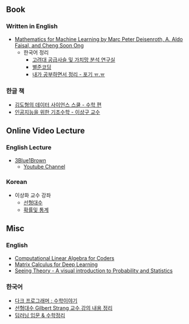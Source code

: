 ## Book
 ### Written in English
 * [Mathematics for Machine Learning  by Marc Peter Deisenroth, A. Aldo Faisal, and Cheng Soon Ong](https://mml-book.github.io/)
   * 한국어 정리
     * [고려대 공급사슬 및 가치망 분석 연구실](http://savanna.korea.ac.kr/wp/?page_id=605)
     * [별준코딩](https://junstar92.github.io/mml-study-note/)
     * [내가 공부하면서 정리 - 포기 ㅠ.ㅠ](https://github.com/kicom95/Math-For-Machine-Learning/tree/master/MML)
 ### 한글 책
 * [김도형의 데이터 사이언스 스쿨 - 수학 편](https://datascienceschool.net/view-notebook/04358acdcf3347fc989c4cfc0ef6121c/)
 * [인공지능을 위한 기초수학 - 이상구 교수](http://matrix.skku.ac.kr/math4ai/Math4AI.pdf)

## Online Video Lecture
### English Lecture
 * [3Blue1Brown](https://www.3blue1brown.com/)
   * [Youtube Channel](https://www.youtube.com/c/3blue1brown) 
   
### Korean
 * 이상화 교수 강좌
   * [선형대수](https://www.youtube.com/playlist?list=PLSN_PltQeOyjDGSghAf92VhdMBeaLZWR3)
   * [확률및 통계](http://www.kocw.net/home/search/kemView.do?kemId=1056974)

## Misc
### English
* [Computational Linear Algebra for Coders](https://github.com/fastai/numerical-linear-algebra)
* [Matrix Calculus for Deep Learning](https://explained.ai/matrix-calculus/index.html)
* [Seeing Theory - A visual introduction to Probability and Statistics](https://seeing-theory.brown.edu/#firstPage)
### 한국어
* [다크 프로그래머 : 수학이야기](https://darkpgmr.tistory.com/category/%EC%88%98%ED%95%99%20%EC%9D%B4%EC%95%BC%EA%B8%B0)
* [선형대수 Gilbert Strang 교수 강의 내용 정리](https://twlab.tistory.com/category/Fundamentals/Linear%20Algebra)
* [딥러닝 입문 & 수학정리](https://doooob.tistory.com/category/AI%20%C2%B7%20%EC%9D%B8%EA%B3%B5%EC%A7%80%EB%8A%A5/%EB%94%A5%EB%9F%AC%EB%8B%9D%20Tutorial)
